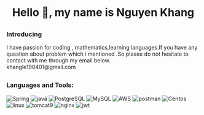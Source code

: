   <h1 align="center">Hello 👋, my name is Nguyen Khang </h1>
  
 ## <h3 align="left">Introducing </h3>
 <p>
  I have passion for coding , mathematics,learning languages.If you have any question about problem which i mentioned .So please do not hesitate to contact with me through my email below.</br>
  khangle190401@gmail.com
 </p>

## <h3 align="left">Languages and Tools:</h3>


![Spring](https://www.vectorlogo.zone/logos/springio/springio-ar21.svg)
![java](https://www.vectorlogo.zone/logos/java/java-vertical.svg)
![PostgreSQL](https://www.vectorlogo.zone/logos/postgresql/postgresql-icon.svg)
![MySQL](https://www.vectorlogo.zone/logos/mysql/mysql-icon.svg)
![AWS](https://www.vectorlogo.zone/logos/amazon_aws/amazon_aws-icon.svg)
![postman](https://www.vectorlogo.zone/logos/getpostman/getpostman-icon.svg)
![Centos](https://www.vectorlogo.zone/logos/centos/centos-icon.svg)
![linux](https://www.vectorlogo.zone/logos/linux/linux-icon.svg) 
![tomcat9](https://www.vectorlogo.zone/logos/apache_tomcat/apache_tomcat-icon.svg)
![nginx](https://www.vectorlogo.zone/logos/nginx/nginx-icon.svg)
![jwt](http://jwt.io/img/badge.svg)


